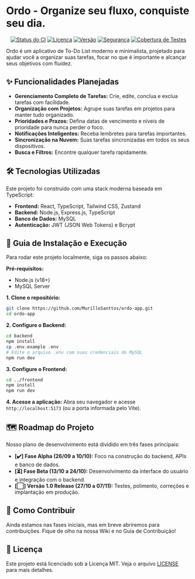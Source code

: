 # Ordo - Organize seu fluxo, conquiste seu dia.

<div align="center">
  
[![Status do CI](https://github.com/MurilloSanttos/ordo-app/actions/workflows/ci.yml/badge.svg)](https://github.com/MurilloSanttos/ordo-app/actions)
[![Licença](https://img.shields.io/badge/license-MIT-blue.svg)](/LICENSE)
[![Versão](https://img.shields.io/badge/version-0.1.0--alpha-orange)](https://github.com/SEU-USUARIO/ordo-app/releases)
[![Segurança](https://img.shields.io/badge/security-Dependabot-brightgreen)](https://github.com/SEU-USUARIO/ordo-app/security)
[![Cobertura de Testes](https://img.shields.io/badge/coverage-TBD-lightgrey)](#)

</div>

Ordo é um aplicativo de To-Do List moderno e minimalista, projetado para ajudar você a organizar suas tarefas, focar no que é importante e alcançar seus objetivos com fluidez.

## ✨ Funcionalidades Planejadas

- **Gerenciamento Completo de Tarefas:** Crie, edite, conclua e exclua tarefas com facilidade.
- **Organização com Projetos:** Agrupe suas tarefas em projetos para manter tudo organizado.
- **Prioridades e Prazos:** Defina datas de vencimento e níveis de prioridade para nunca perder o foco.
- **Notificações Inteligentes:** Receba lembretes para tarefas importantes.
- **Sincronização na Nuvem:** Suas tarefas sincronizadas em todos os seus dispositivos.
- **Busca e Filtros:** Encontre qualquer tarefa rapidamente.

## 🛠️ Tecnologias Utilizadas

Este projeto foi construído com uma stack moderna baseada em TypeScript:

- **Frontend:** React, TypeScript, Tailwind CSS, Zustand
- **Backend:** Node.js, Express.js, TypeScript
- **Banco de Dados:** MySQL
- **Autenticação:** JWT (JSON Web Tokens) e Bcrypt

## 🚀 Guia de Instalação e Execução

Para rodar este projeto localmente, siga os passos abaixo:

**Pré-requisitos:**
- Node.js (v18+)
- MySQL Server

**1. Clone o repositório:**
```bash
git clone https://github.com/MurilloSanttos/ordo-app.git
cd ordo-app
````

**2. Configure o Backend:**

```bash
cd backend
npm install
cp .env.example .env
# Edite o arquivo .env com suas credenciais do MySQL
npm run dev
```

**3. Configure o Frontend:**

```bash
cd ../frontend
npm install
npm run dev
```

**4. Acesse a aplicação:**
Abra seu navegador e acesse `http://localhost:5173` (ou a porta informada pelo Vite).

## 🗺️ Roadmap do Projeto

Nosso plano de desenvolvimento está dividido em três fases principais:

  - **[✔️] Fase Alpha (26/09 a 10/10):** Foco na construção do backend, APIs e banco de dados.
  - **[⏳] Fase Beta (13/10 a 24/10):** Desenvolvimento da interface do usuário e integração com o backend.
  - **[⬜] Versão 1.0 Release (27/10 a 07/11):** Testes, polimento, correções e implantação em produção.

## 🤝 Como Contribuir

Ainda estamos nas fases iniciais, mas em breve abriremos para contribuições. Fique de olho na nossa Wiki e no Guia de Contribuição\!

## 📜 Licença

Este projeto está licenciado sob a Licença MIT. Veja o arquivo [LICENSE](https://www.google.com/search?q=LICENSE) para mais detalhes.
